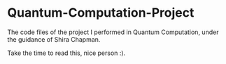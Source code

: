# Quantum-Computation-Project
The code files of the project I performed in Quantum Computation, under the guidance of Shira Chapman.


Take the time to read this, nice person :).
